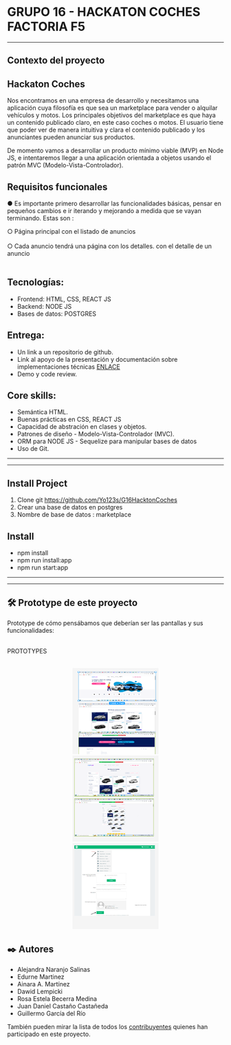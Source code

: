GRUPO 16 - HACKATON COCHES FACTORIA F5
========================

***

## Contexto del proyecto


## Hackaton Coches

Nos encontramos en una empresa de desarrollo y necesitamos una aplicación cuya filosofía es que sea un marketplace para vender o alquilar vehículos y motos. Los principales objetivos del marketplace es que haya un contenido publicado claro, en este caso coches o motos. El usuario tiene que poder ver de manera intuitiva y clara el contenido publicado y los anunciantes pueden anunciar sus productos.

De momento vamos a desarrollar un producto mínimo viable (MVP) en Node JS, e intentaremos llegar a una aplicación orientada a objetos usando el patrón MVC (Modelo-Vista-Controlador). 


## Requisitos funcionales

<p>● Es importante primero desarrollar las funcionalidades básicas, pensar en
pequeños cambios e ir iterando y mejorando a medida que se vayan
terminando. Estas son :</p>
○ Página principal con el listado de anuncios<br></br>
○ Cada anuncio tendrá una página con los detalles. con el detalle de un
anuncio<br></br>


## Tecnologías:
<ul>
<li>Frontend: HTML, CSS, REACT JS</li>
<li>Backend: NODE JS</li>
<li>Bases de datos: POSTGRES</li>
</ul>


## Entrega:
<ul>
<li> Un link a un repositorio de github.</li>
<li>Link al apoyo de la presentación y documentación sobre implementaciones técnicas <a href="https://docs.google.com/document/d/1lUFtvir3tLtZFnODxsph6OE7wQ1VTzrJR7DiPWDG5wQ/">ENLACE</a></li>
<li>Demo y code review.</li>
</ul>


## Core skills:
<ul>
  <li>Semántica HTML.</li>
  <li>Buenas prácticas en CSS, REACT JS</li>
  <li>Capacidad de abstración en clases y objetos.</li>
  <li>Patrones de diseño - Modelo-Vista-Controlador (MVC).</li>
  <li>ORM para NODE JS - Sequelize para manipular bases de datos</li>
  <li>Uso de Git.</li>
</ul>


***
***


## Install Project

1. Clone git https://github.com/Yo123s/G16HacktonCoches
2. Crear una base de datos en postgres
3. Nombre de base de datos : marketplace


## Install

- npm install
- npm run install:app
- npm run start:app


***
***

## 🛠️ Prototype de este proyecto

Prototype de cómo pensábamos que deberían ser las pantallas y sus funcionalidades:<br></br>

PROTOTYPES<br></br>
  <div align="center">
    <img src="/screenshots/Screenshot 2022-07-21 at 09-31-02 Figma.png" width="200px" height="200px"</img> 
 </div>
  <div align="center">
    <img src="/screenshots/Screenshot 2022-07-21 at 09-31-33 Figma.png" width="200px" height="200px"</img> 
 </div>
  <div align="center">
    <img src="/screenshots/Screenshot 2022-07-21 at 09-31-59 Figma.png" width="200px" height="200px"</img> 
 </div>
    



## ✒️ Autores 
<ul>
  <li>Alejandra Naranjo Salinas</li>
  <li>Edurne Martinez</li>
  <li>Ainara A. Martínez</li>
  <li>Dawid Lempicki</li>
  <li>Rosa Estela Becerra Medina</li>
  <li>Juan Daniel Castaño Castañeda</li>
  <li>Guillermo García del Río</li>
</ul>

También pueden mirar la lista de todos los [contribuyentes](https://github.com/Yo123s/G16HacktonCoches/graphs/contributors) quienes han participado en este proyecto.  




























